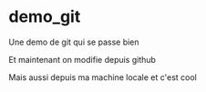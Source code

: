 # demo_git

Une demo de git qui se passe bien

Et maintenant on modifie depuis github

Mais aussi depuis ma machine locale et c'est cool

